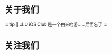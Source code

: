 <script setup>
import dualQRCode from './dualQRCode.vue';
</script>


# 关于我们

::: tip
 JLU iOS Club 是一个由米哈游……后面忘了
:::

# 关注我们

<dualQRCode/>
